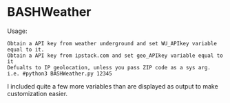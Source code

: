 # BASHWeather

Usage:

    Obtain a API key from weather underground and set WU_APIkey variable equal to it.
    Obtain a API key from ipstack.com and set geo_APIkey variable equal to it
    Defualts to IP geolocation, unless you pass ZIP code as a sys arg. i.e. #python3 BASHWeather.py 12345
    
    
 I included quite a few more variables than are displayed as output to make customization easier.

